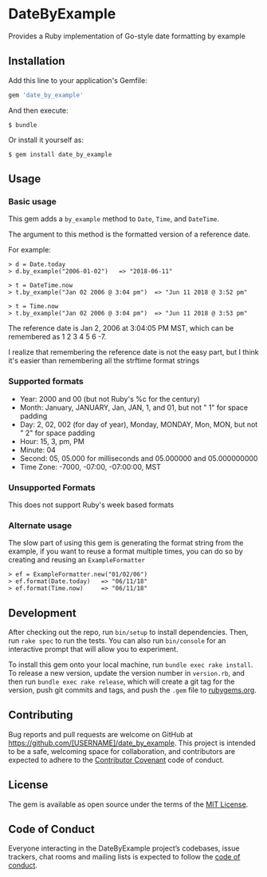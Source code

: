 # DateByExample

Provides a Ruby implementation of Go-style date formatting by example

## Installation

Add this line to your application's Gemfile:

```ruby
gem 'date_by_example'
```

And then execute:

    $ bundle

Or install it yourself as:

    $ gem install date_by_example

## Usage

### Basic usage

This gem adds a `by_example` method to `Date`, `Time`, and `DateTime`.

The argument to this method is the formatted version of a reference date.

For example:

```
> d = Date.today
> d.by_example("2006-01-02")   => "2018-06-11"

> t = DateTime.now
> t.by_example("Jan 02 2006 @ 3:04 pm")  => "Jun 11 2018 @ 3:52 pm"

> t = Time.now
> t.by_example("Jan 02 2006 @ 3:04 pm")  => "Jun 11 2018 @ 3:53 pm"
```

The reference date is Jan 2, 2006 at 3:04:05 PM MST, which can be
remembered as 1 2 3 4 5 6 -7.

I realize that remembering the reference date is not the easy part,
but I think it's easier than remembering all the strftime format
strings

### Supported formats

* Year: 2000 and 00 (but not Ruby's %c for the century)
* Month: January, JANUARY, Jan, JAN, 1, and 01, but not " 1" for space padding
* Day: 2, 02, 002 (for day of year), Monday, MONDAY, Mon, MON, but not " 2" for space padding
* Hour: 15, 3, pm, PM
* Minute: 04
* Second: 05, 05.000 for milliseconds and 05.000000 and 05.000000000
* Time Zone: -7000, -07:00, -07:00:00, MST

### Unsupported Formats

This does not support Ruby's week based formats

### Alternate usage

The slow part of using this gem is generating the format string from
the example, if you want to reuse a format multiple times, you can do so
by creating and reusing an `ExampleFormatter`

```
> ef = ExampleFormatter.new("01/02/06")
> ef.format(Date.today)   => "06/11/18"
> ef.format(Time.now)     => "06/11/18"
```

## Development

After checking out the repo, run `bin/setup` to install dependencies. Then, run `rake spec` to run the tests. You can also run `bin/console` for an interactive prompt that will allow you to experiment.

To install this gem onto your local machine, run `bundle exec rake install`. To release a new version, update the version number in `version.rb`, and then run `bundle exec rake release`, which will create a git tag for the version, push git commits and tags, and push the `.gem` file to [rubygems.org](https://rubygems.org).

## Contributing

Bug reports and pull requests are welcome on GitHub at https://github.com/[USERNAME]/date_by_example. This project is intended to be a safe, welcoming space for collaboration, and contributors are expected to adhere to the [Contributor Covenant](http://contributor-covenant.org) code of conduct.

## License

The gem is available as open source under the terms of the [MIT License](https://opensource.org/licenses/MIT).

## Code of Conduct

Everyone interacting in the DateByExample project’s codebases, issue trackers, chat rooms and mailing lists is expected to follow the [code of conduct](https://github.com/[USERNAME]/date_by_example/blob/master/CODE_OF_CONDUCT.md).

